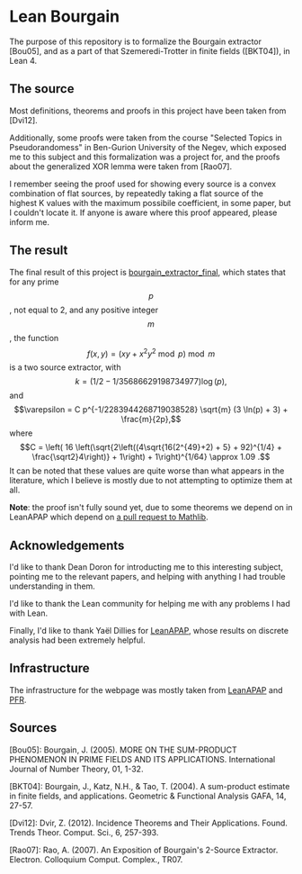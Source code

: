 # Lean Bourgain

The purpose of this repository is to formalize the Bourgain extractor \[Bou05\], and as a part of that Szemeredi-Trotter in finite fields (\[BKT04\]),
in Lean 4.

## The source

Most definitions, theorems and proofs in this project have been taken from \[Dvi12\].

Additionally, some proofs were taken from the course "Selected Topics in Pseudorandomess" in Ben-Gurion University of the Negev, which exposed me to this subject and this formalization was a project for, and the proofs about the generalized XOR lemma were taken from \[Rao07\].

I remember seeing the proof used for showing every source is a convex combination of flat sources, by repeatedly taking a flat source of the highest K values with the maximum possibile coefficient, in some paper, but I couldn't locate it. If anyone is aware where this proof appeared, please inform me.

## The result

The final result of this project is [bourgain_extractor_final](https://command-master.github.io/lean-bourgain/docs/Pseudorandom/Bourgain.html#bourgain_extractor_final), which states that for any prime $$p$$, not equal to 2, and any positive integer $$m$$, the function $$f(x, y) = (xy + x^2 y^2 \bmod p) \bmod{m}$$ is a two source extractor, with
$$k = (1/2 - 1/35686629198734977) \log(p),$$ 
and $$\varepsilon = C p^{-1/2283944268719038528} \sqrt{m} (3 \ln(p) + 3) + \frac{m}{2p},$$ where $$C = \left( 16 \left(\sqrt{2\left((4\sqrt{16(2^{49}+2) + 5} + 92)^{1/4} + \frac{\sqrt2}4\right)} + 1\right) + 1\right)^{1/64} \approx 1.09 .$$
It can be noted that these values are quite worse than what appears in the literature, which I believe is mostly due to not attempting to optimize them at all.

**Note**: the proof isn't fully sound yet, due to some theorems we depend on in LeanAPAP which depend on [a pull request to Mathlib](https://github.com/leanprover-community/mathlib4/pull/11203).

## Acknowledgements

I'd like to thank Dean Doron for introducting me to this interesting subject, pointing me to the relevant papers, and helping with anything I had trouble understanding in them.

I'd like to thank the Lean community for helping me with any problems I had with Lean.

Finally, I'd like to thank Yaël Dillies for [LeanAPAP](https://yaeldillies.github.io/LeanAPAP/), whose results on discrete analysis had been extremely helpful.

## Infrastructure

The infrastructure for the webpage was mostly taken from [LeanAPAP](https://yaeldillies.github.io/LeanAPAP/) and [PFR](https://teorth.github.io/pfr/).

## Sources

\[Bou05\]: Bourgain, J. (2005). MORE ON THE SUM-PRODUCT PHENOMENON IN PRIME FIELDS AND ITS APPLICATIONS. International Journal of Number Theory, 01, 1-32.

\[BKT04\]: Bourgain, J., Katz, N.H., & Tao, T. (2004). A sum-product estimate in finite fields, and applications. Geometric & Functional Analysis GAFA, 14, 27-57.

\[Dvi12\]: Dvir, Z. (2012). Incidence Theorems and Their Applications. Found. Trends Theor. Comput. Sci., 6, 257-393.

\[Rao07\]: Rao, A. (2007). An Exposition of Bourgain's 2-Source Extractor. Electron. Colloquium Comput. Complex., TR07.